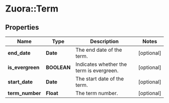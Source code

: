 # Zuora::Term

## Properties
Name | Type | Description | Notes
------------ | ------------- | ------------- | -------------
**end_date** | **Date** | The end date of the term.  | [optional] 
**is_evergreen** | **BOOLEAN** | Indicates whether the term is evergreen.  | [optional] 
**start_date** | **Date** | The start date of the term.  | [optional] 
**term_number** | **Float** | The term number.  | [optional] 


